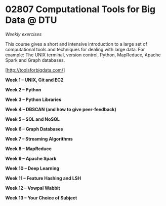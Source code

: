 # 02807 Computational Tools for Big Data @ DTU
*Weekly exercises*

This course gives a short and intensive introduction to a large set of computational tools and techniques for dealing with large data. For example: The UNIX terminal, version control, Python, MapReduce, Apache Spark and Graph databases.

[http://toolsforbigdata.com/]


**Week 1 – UNIX, Git and EC2**

**Week 2 – Python**

**Week 3 – Python Libraries**

**Week 4 – DBSCAN (and how to give peer-feedback)**

**Week 5 – SQL and NoSQL**

**Week 6 – Graph Databases**

**Week 7 – Streaming Algorithms**

**Week 8 – MapReduce**

**Week 9 – Apache Spark**

**Week 10 – Deep Learning**

**Week 11 – Feature Hashing and LSH**

**Week 12 – Vowpal Wabbit**

**Week 13 – Your Choice of Subject**
